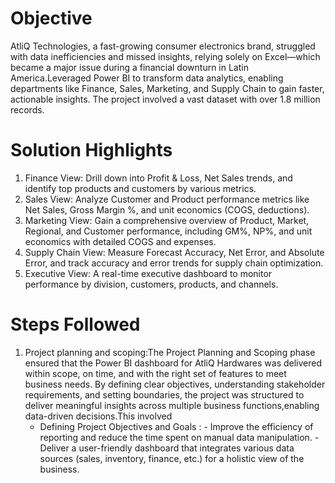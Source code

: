 # Objective
AtliQ Technologies, a fast-growing consumer electronics brand, struggled with data inefficiencies and missed insights, relying solely on Excel—which became a major issue during a financial downturn in Latin America.Leveraged Power BI to transform data analytics, enabling departments like Finance, Sales, Marketing, and Supply Chain to gain faster, actionable insights. The project involved a vast dataset with over 1.8 million records.

# Solution Highlights
1. Finance View: Drill down into Profit & Loss, Net Sales trends, and identify top products and customers by various metrics.
2. Sales View: Analyze Customer and Product performance metrics like Net Sales, Gross Margin %, and unit economics (COGS, deductions).
3. Marketing View: Gain a comprehensive overview of Product, Market, Regional, and Customer performance, including GM%, NP%, and unit economics with detailed COGS and expenses.
4. Supply Chain View: Measure Forecast Accuracy, Net Error, and Absolute Error, and track accuracy and error trends for supply chain optimization.
5. Executive View: A real-time executive dashboard to monitor performance by division, customers, products, and channels.

# Steps Followed
1. Project planning and scoping:The Project Planning and Scoping phase ensured that the Power BI dashboard for AtliQ Hardwares was delivered within scope, on time, and with the right set of features to meet 
   business needs. By defining clear objectives, understanding stakeholder requirements, and setting boundaries, the project was structured to deliver meaningful insights across multiple business functions,enabling 
   data-driven decisions.This involved
    - Defining Project Objectives and Goals : -  Improve the efficiency of reporting and reduce the time spent on manual data manipulation.
                                             -  Deliver a user-friendly dashboard that integrates various data sources (sales, inventory, finance, etc.) for a holistic view of the business.
   
